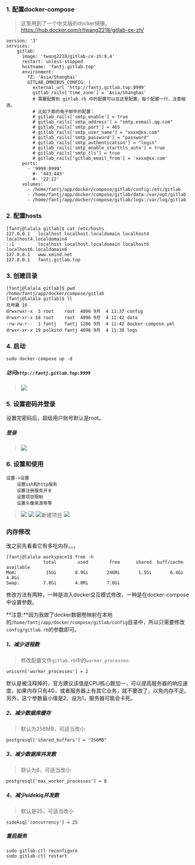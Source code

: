 ### 1. 配置docker-compose
>这里用到了一个中文版的docker镜像。https://hub.docker.com/r/twang2218/gitlab-ce-zh/
```
version: '3'
services:
    gitlab:
      image: 'twang2218/gitlab-ce-zh:9.4'
      restart: unless-stopped
      hostname: 'fantj.gitlab.top'
      environment:
        TZ: 'Asia/Shanghai'
        GITLAB_OMNIBUS_CONFIG: |
          external_url 'http://fantj.gitlab.top:9999'
          gitlab_rails['time_zone'] = 'Asia/Shanghai'
          # 需要配置到 gitlab.rb 中的配置可以在这里配置，每个配置一行，注意缩进。
          # 比如下面的电子邮件的配置：
          # gitlab_rails['smtp_enable'] = true
          # gitlab_rails['smtp_address'] = "smtp.exmail.qq.com"
          # gitlab_rails['smtp_port'] = 465
          # gitlab_rails['smtp_user_name'] = "xxxx@xx.com"
          # gitlab_rails['smtp_password'] = "password"
          # gitlab_rails['smtp_authentication'] = "login"
          # gitlab_rails['smtp_enable_starttls_auto'] = true
          # gitlab_rails['smtp_tls'] = true
          # gitlab_rails['gitlab_email_from'] = 'xxxx@xx.com'
      ports:
        - '9999:9999'
          #- '443:443'
          #- '22:22'
      volumes:
        - /home/fantj/app/docker/compose/gitlab/config:/etc/gitlab
        - /home/fantj/app/docker/compose/gitlab/data:/var/opt/gitlab
        - /home/fantj/app/docker/compose/gitlab/logs:/var/log/gitlab
```
### 2. 配置hosts
```
[fantj@lalala gitlab]$ cat /etc/hosts
127.0.0.1   localhost localhost.localdomain localhost4 localhost4.localdomain4
::1         localhost localhost.localdomain localhost6 localhost6.localdomain6
127.0.0.1   www.xmind.net
127.0.0.1   fantj.gitlab.top
```
### 3. 创建目录
```
[fantj@lalala gitlab]$ pwd
/home/fantj/app/docker/compose/gitlab
[fantj@lalala gitlab]$ ll
总用量 16
drwxrwxr-x  3 root    root  4096 9月  4 11:37 config
drwxr-xr-x 18 root    root  4096 9月  4 11:42 data
-rw-rw-r--  1 fantj   fantj 1286 9月  4 11:42 docker-compose.yml
drwxr-xr-x 19 polkitd fantj 4096 9月  4 11:38 logs
```
### 4. 启动
```
sudo docker-compose up -d
```
##### 访问`http://fantj.gitlab.top:9999`
>![](https://upload-images.jianshu.io/upload_images/5786888-ec301376f262a34a.png?imageMogr2/auto-orient/strip%7CimageView2/2/w/1240)

### 5. 设置密码并登录
设置完密码后，超级用户账号默认是root。
##### 登录
>![](https://upload-images.jianshu.io/upload_images/5786888-e31c975ef55e588d.png?imageMogr2/auto-orient/strip%7CimageView2/2/w/1240)

### 6. 设置和使用
```
设置->设置
    设置ssh和http服务
    设置注册服务开关
    设置项目限制
    设置头像来源等等
```
>![](https://upload-images.jianshu.io/upload_images/5786888-a3a8635f09f054d5.png?imageMogr2/auto-orient/strip%7CimageView2/2/w/1240)
>![](https://upload-images.jianshu.io/upload_images/5786888-62582942c6ff18bb.png?imageMogr2/auto-orient/strip%7CimageView2/2/w/1240)
>![新建项目](https://upload-images.jianshu.io/upload_images/5786888-df485d7f71e9eaf0.png?imageMogr2/auto-orient/strip%7CimageView2/2/w/1240)
>![](https://upload-images.jianshu.io/upload_images/5786888-fac5e0d508195a78.png?imageMogr2/auto-orient/strip%7CimageView2/2/w/1240)


### 内存修改
改之前先看看它有多吃内存。。。
```
[fantj@lalala workspace]$ free -h
              total        used        free      shared  buff/cache   available
Mem:           15Gi       8.9Gi       246Mi       1.5Gi       6.4Gi       4.8Gi
Swap:         7.8Gi       4.0Mi       7.8Gi
```
修改方法有两种，一种是进入docker交互模式修改，一种是在docker-compose中设置参数。

**注意:**因为我做了docker数据卷映射在本地的`/home/fantj/app/docker/compose/gitlab/config`目录中，所以只需要修改`config/gitlab.rb`的参数即可。

##### 1、减少进程数
>修改配置文件`gitlab.rb`中的`worker_processes`:

```
unicorn['worker_processes'] = 2
```

默认是被注释掉的，官方建议该值是CPU核心数加一，可以提高服务器的响应速度，如果内存只有4G，或者服务器上有其它业务，就不要改了，以免内存不足。另外，这个参数最小值是2，设为1，服务器可能会卡死。

##### 2、减少数据库缓存
>默认为256MB，可适当改小
```
postgresql['shared_buffers'] = "256MB"
```
##### 3、减少数据库并发数
>默认为8，可适当改小
```
postgresql['max_worker_processes'] = 8
```
##### 4、减少sidekiq并发数
>默认是25，可适当改小
```
sidekiq['concurrency'] = 25
```

##### 重启服务
```
sudo gitlab-ctl reconfigure
sudo gitlab-ctl restart
```
